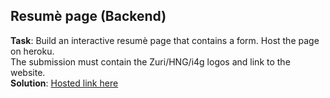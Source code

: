 ## Resumè page (Backend)
**Task**: Build an interactive resumè page that contains a form. Host the page on heroku.  
The submission must contain the Zuri/HNG/i4g logos and link to the website.  
**Solution**: [Hosted link here]( https://duvie-resume.herokuapp.com/)  